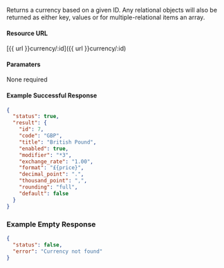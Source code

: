 <!--
@title GET currency/:id
@author Moltin Ltd
@description Returns a currency of the given ID

@sidebar 1
@family Currency
@rate No
@auth Yes
@format JSON
@http GET
@version beta
-->
Returns a currency based on a given ID. Any relational objects will also be returned as either key, values or for multiple-relational items an array.


#### Resource URL
[{{ url }}currency/:id]({{ url }}currency/:id)


#### Paramaters
None required

<!--code-->
#### Example Successful Response
``` json
{
  "status": true,
  "result": {
    "id": 7,
    "code": "GBP",
    "title": "British Pound",
    "enabled": true,
    "modifier": "*3",
    "exchange_rate": "1.00",
    "format": "£{price}",
    "decimal_point": ".",
    "thousand_point": ",",
    "rounding": "full",
    "default": false
  }
}
```


### Example Empty Response
``` json
{
  "status": false,
  "error": "Currency not found"
}
```
<!--/code-->